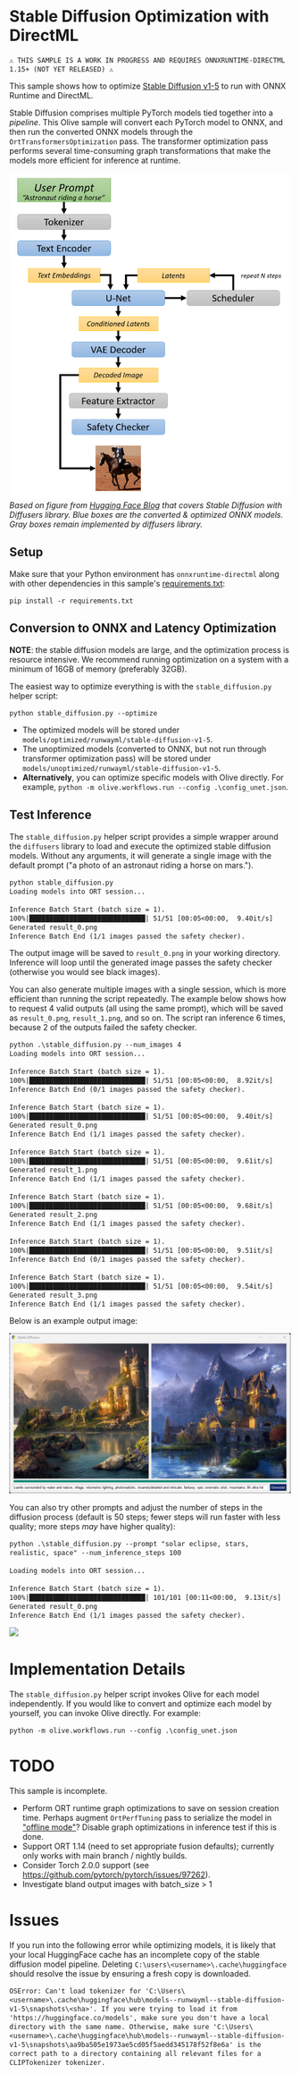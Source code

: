 # Stable Diffusion Optimization with DirectML

    ⚠️ THIS SAMPLE IS A WORK IN PROGRESS AND REQUIRES ONNXRUNTIME-DIRECTML 1.15+ (NOT YET RELEASED) ⚠️

This sample shows how to optimize [Stable Diffusion v1-5](https://huggingface.co/runwayml/stable-diffusion-v1-5) to run with ONNX Runtime and DirectML.

Stable Diffusion comprises multiple PyTorch models tied together into a *pipeline*. This Olive sample will convert each PyTorch model to ONNX, and then run the converted ONNX models through the `OrtTransformersOptimization` pass. The transformer optimization pass performs several time-consuming graph transformations that make the models more efficient for inference at runtime.

![](readme/pipeline.png)
*Based on figure from [Hugging Face Blog](https://huggingface.co/blog/stable_diffusion) that covers Stable Diffusion with Diffusers library. Blue boxes are the converted & optimized ONNX models. Gray boxes remain implemented by diffusers library.*

## Setup

Make sure that your Python environment has `onnxruntime-directml` along with other dependencies in this sample's [requirements.txt](requirements.txt):

```
pip install -r requirements.txt
```

## Conversion to ONNX and Latency Optimization

**NOTE**: the stable diffusion models are large, and the optimization process is resource intensive. We recommend running optimization on a system with a minimum of 16GB of memory (preferably 32GB).

The easiest way to optimize everything is with the `stable_diffusion.py` helper script:

```
python stable_diffusion.py --optimize
```

- The optimized models will be stored under `models/optimized/runwayml/stable-diffusion-v1-5`.
- The unoptimized models (converted to ONNX, but not run through transformer optimization pass) will be stored under `models/unoptimized/runwayml/stable-diffusion-v1-5`.
- **Alternatively**, you can optimize specific models with Olive directly. For example, `python -m olive.workflows.run --config .\config_unet.json`.

## Test Inference

The `stable_diffusion.py` helper script provides a simple wrapper around the `diffusers` library to load and execute the optimized stable diffusion models. Without any arguments, it will generate a single image with the default prompt ("a photo of an astronaut riding a horse on mars.").

```
python stable_diffusion.py
Loading models into ORT session...

Inference Batch Start (batch size = 1).
100%|█████████████████████████████| 51/51 [00:05<00:00,  9.40it/s]
Generated result_0.png
Inference Batch End (1/1 images passed the safety checker).
```

The output image will be saved to `result_0.png` in your working directory. Inference will loop until the generated image passes the safety checker (otherwise you would see black images).

You can also generate multiple images with a single session, which is more efficient than running the script repeatedly. The example below shows how to request 4 valid outputs (all using the same prompt), which will be saved as `result_0.png`, `result_1.png`, and so on. The script ran inference 6 times, because 2 of the outputs failed the safety checker.

```
python .\stable_diffusion.py --num_images 4
Loading models into ORT session...

Inference Batch Start (batch size = 1).
100%|█████████████████████████████| 51/51 [00:05<00:00,  8.92it/s]
Inference Batch End (0/1 images passed the safety checker).

Inference Batch Start (batch size = 1).
100%|█████████████████████████████| 51/51 [00:05<00:00,  9.40it/s]
Generated result_0.png
Inference Batch End (1/1 images passed the safety checker).

Inference Batch Start (batch size = 1).
100%|█████████████████████████████| 51/51 [00:05<00:00,  9.61it/s]
Generated result_1.png
Inference Batch End (1/1 images passed the safety checker).

Inference Batch Start (batch size = 1).
100%|█████████████████████████████| 51/51 [00:05<00:00,  9.68it/s]
Generated result_2.png
Inference Batch End (1/1 images passed the safety checker).

Inference Batch Start (batch size = 1).
100%|█████████████████████████████| 51/51 [00:05<00:00,  9.51it/s]
Inference Batch End (0/1 images passed the safety checker).

Inference Batch Start (batch size = 1).
100%|█████████████████████████████| 51/51 [00:05<00:00,  9.54it/s]
Generated result_3.png
Inference Batch End (1/1 images passed the safety checker).
```

Below is an example output image:

![](readme/example.png)

You can also try other prompts and adjust the number of steps in the diffusion process (default is 50 steps; fewer steps will run faster with less quality; more steps *may* have higher quality):

```
python .\stable_diffusion.py --prompt "solar eclipse, stars, realistic, space" --num_inference_steps 100

Loading models into ORT session...

Inference Batch Start (batch size = 1).
100%|█████████████████████████████| 101/101 [00:11<00:00,  9.13it/s]
Generated result_0.png
Inference Batch End (1/1 images passed the safety checker).
```

![](readme/example2.png)

# Implementation Details

The `stable_diffusion.py` helper script invokes Olive for each model independently. If you would like to convert and optimize each model by yourself, you can invoke Olive directly. For example:

```
python -m olive.workflows.run --config .\config_unet.json
```

# TODO
This sample is incomplete.

- Perform ORT runtime graph optimizations to save on session creation time. Perhaps augment `OrtPerfTuning` pass to serialize the model in ["offline mode"](https://onnxruntime.ai/docs/performance/model-optimizations/graph-optimizations.html#onlineoffline-mode)? Disable graph optimizations in inference test if this is done.
- Support ORT 1.14 (need to set appropriate fusion defaults); currently only works with main branch / nightly builds.
- Consider Torch 2.0.0 support (see https://github.com/pytorch/pytorch/issues/97262).
- Investigate bland output images with batch_size > 1


# Issues

If you run into the following error while optimizing models, it is likely that your local HuggingFace cache has an incomplete copy of the stable diffusion model pipeline. Deleting `C:\users\<username>\.cache\huggingface` should resolve the issue by ensuring a fresh copy is downloaded.

```
OSError: Can't load tokenizer for 'C:\Users\<username>\.cache\huggingface\hub\models--runwayml--stable-diffusion-v1-5\snapshots\<sha>'. If you were trying to load it from 'https://huggingface.co/models', make sure you don't have a local directory with the same name. Otherwise, make sure 'C:\Users\<username>\.cache\huggingface\hub\models--runwayml--stable-diffusion-v1-5\snapshots\aa9ba505e1973ae5cd05f5aedd345178f52f8e6a' is the correct path to a directory containing all relevant files for a CLIPTokenizer tokenizer.
```
